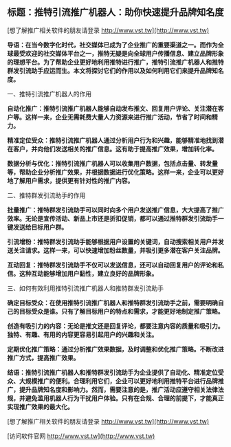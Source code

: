 ## **标题：推特引流推广机器人：助你快速提升品牌知名度**

[想了解推广相关软件的朋友请登录 http://www.vst.tw](http://www.vst.tw)

**导语：在当今数字化时代，社交媒体已成为了企业推广的重要渠道之一。而作为全球最受欢迎的社交媒体平台之一，推特无疑是向全球用户传播信息、建立品牌形象的理想平台。为了帮助企业更好地利用推特进行推广，推特引流推广机器人和推特群发引流助手应运而生。本文将探讨它们的作用以及如何利用它们来提升品牌知名度。**

一、推特引流推广机器人的作用

**自动化推广：推特引流推广机器人能够自动发布推文、回复用户评论、关注潜在客户等。这样一来，企业无需耗费大量人力资源来进行推广活动，节省了时间和精力。**

**精准定位受众：推特引流推广机器人通过分析用户行为和兴趣，能够精准地找到潜在客户，并向他们发送相关的推广信息。这有助于提高推广效果，增加转化率。**

**数据分析与优化：推特引流推广机器人可以收集用户数据，包括点击量、转发量等，帮助企业分析推广效果，并根据数据进行优化策略。这样一来，企业可以更好地了解用户需求，提供更有针对性的推广内容。**

二、推特群发引流助手的作用

**批量推广：推特群发引流助手可以同时向多个用户发送推广信息，大大提高了推广效率。无论是宣传活动、新品上市还是折扣促销，都可以通过推特群发引流助手一键发送给目标用户群。**

**引流增粉：推特群发引流助手能够根据用户设置的关键词，自动搜索相关用户并发送关注请求。这样一来，可以快速增加粉丝数量，并吸引更多潜在客户关注品牌。**

**互动回复：推特群发引流助手不仅可以发送信息，还可以自动回复用户的评论和私信。这种互动能够增加用户黏性，建立良好的品牌形象。**

三、如何有效利用推特引流推广机器人和推特群发引流助手

**确定目标受众：在使用推特引流推广机器人和推特群发引流助手之前，需要明确自己的目标受众是谁。只有了解目标用户的特点和需求，才能更好地制定推广策略。**

**创造有吸引力的内容：无论是推文还是回复评论，都要注意内容的质量和吸引力。独特、有趣、有用的内容更容易引起用户的兴趣和关注。**

**定期优化推广策略：通过分析推广效果数据，及时调整和优化推广策略。不断改进推广方式，提高推广效果。**

**结语：推特引流推广机器人和推特群发引流助手为企业提供了自动化、精准定位受众、大规模推广的便利。合理利用它们，企业可以更好地利用推特平台进行品牌推广，提升品牌知名度和影响力。然而，需要注意的是，推广活动应遵守相关法律法规，并避免滥用机器人行为干扰用户体验。只有在合规、合理的前提下，才能真正实现推广效果的最大化。**

[想了解推广相关软件的朋友请登录 http://www.vst.tw](http://www.vst.tw)


[访问软件官网 http://www.vst.tw](http://www.vst.tw)
